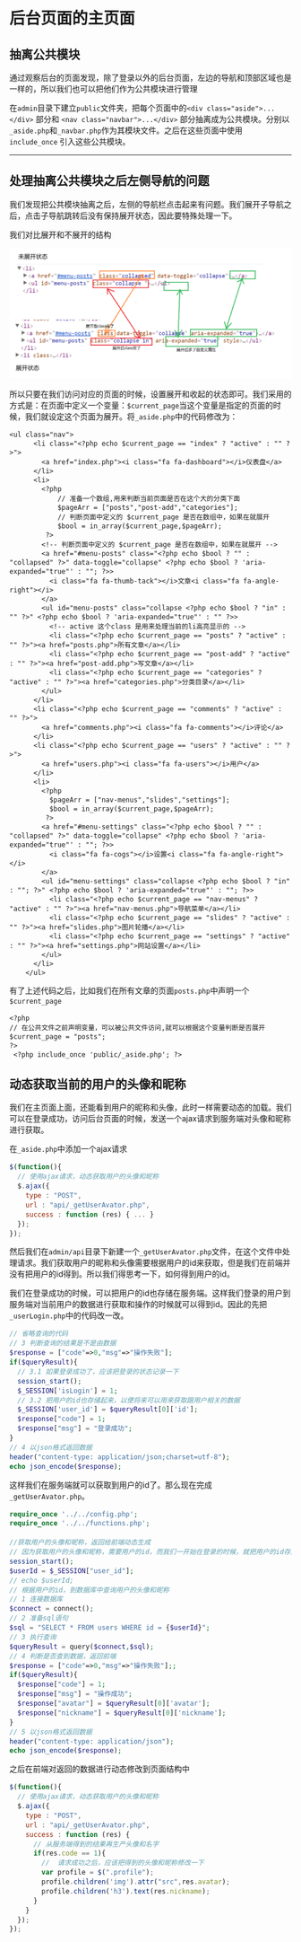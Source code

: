 # 后台页面的主页面

## 抽离公共模块

通过观察后台的页面发现，除了登录以外的后台页面，左边的导航和顶部区域也是一样的，所以我们也可以把他们作为公共模块进行管理

在`admin`目录下建立`public`文件夹，把每个页面中的`<div class="aside">...</div>` 部分和 `<nav class="navbar">...</div>` 部分抽离成为公共模块。分别以`_aside.php`和`_navbar.php`作为其模块文件。之后在这些页面中使用 `include_once` 引入这些公共模块。

---

## 处理抽离公共模块之后左侧导航的问题

我们发现把公共模块抽离之后，左侧的导航栏点击起来有问题。我们展开子导航之后，点击子导航跳转后没有保持展开状态，因此要特殊处理一下。

我们对比展开和不展开的结构

![](media/extend-left-nav.png)

所以只要在我们访问对应的页面的时候，设置展开和收起的状态即可。我们采用的方式是：在页面中定义一个变量：`$current_page`当这个变量是指定的页面的时候，我们就设定这个页面为展开。将`_aside.php`中的代码修改为：

```php+HTML
<ul class="nav">
      <li class="<?php echo $current_page == "index" ? "active" : "" ?>">
        <a href="index.php"><i class="fa fa-dashboard"></i>仪表盘</a>
      </li>
      <li>
      	<?php 
  			// 准备一个数组,用来判断当前页面是否在这个大的分类下面
      		$pageArr = ["posts","post-add","categories"];
          	// 判断页面中定义的 $current_page 是否在数组中，如果在就展开
      		$bool = in_array($current_page,$pageArr);      		
      	 ?>
        <!-- 判断页面中定义的 $current_page 是否在数组中，如果在就展开 -->
        <a href="#menu-posts" class="<?php echo $bool ? "" : "collapsed" ?>" data-toggle="collapse" <?php echo $bool ? 'aria-expanded="true"' : ""; ?>>
          <i class="fa fa-thumb-tack"></i>文章<i class="fa fa-angle-right"></i>
        </a>
        <ul id="menu-posts" class="collapse <?php echo $bool ? "in" : "" ?>" <?php echo $bool ? 'aria-expanded="true"' : "" ?>>
          <!-- active 这个class 是用来处理当前的li高亮显示的 -->
          <li class="<?php echo $current_page == "posts" ? "active" : "" ?>"><a href="posts.php">所有文章</a></li>
          <li class="<?php echo $current_page == "post-add" ? "active" : "" ?>"><a href="post-add.php">写文章</a></li>
          <li class="<?php echo $current_page == "categories" ? "active" : "" ?>"><a href="categories.php">分类目录</a></li>
        </ul>
      </li>
      <li class="<?php echo $current_page == "comments" ? "active" : "" ?>">
        <a href="comments.php"><i class="fa fa-comments"></i>评论</a>
      </li>
      <li class="<?php echo $current_page == "users" ? "active" : "" ?>">
        <a href="users.php"><i class="fa fa-users"></i>用户</a>
      </li>
      <li>
        <?php 
          $pageArr = ["nav-menus","slides","settings"];
          $bool = in_array($current_page,$pageArr);
         ?>
        <a href="#menu-settings" class="<?php echo $bool ? "" : "collapsed" ?>" data-toggle="collapse" <?php echo $bool ? 'aria-expanded="true"' : ""; ?>>
          <i class="fa fa-cogs"></i>设置<i class="fa fa-angle-right"></i>
        </a>
        <ul id="menu-settings" class="collapse <?php echo $bool ? "in" : ""; ?>" <?php echo $bool ? 'aria-expanded="true"' : ""; ?>>
          <li class="<?php echo $current_page == "nav-menus" ? "active" : "" ?>"><a href="nav-menus.php">导航菜单</a></li>
          <li class="<?php echo $current_page == "slides" ? "active" : "" ?>"><a href="slides.php">图片轮播</a></li>
          <li class="<?php echo $current_page == "settings" ? "active" : "" ?>"><a href="settings.php">网站设置</a></li>
        </ul>
      </li>
    </ul>
```

有了上述代码之后，比如我们在所有文章的页面`posts.php`中声明一个`$current_page`

```php+HTML
<?php 
// 在公共文件之前声明变量，可以被公共文件访问,就可以根据这个变量判断是否展开
$current_page = "posts";
?>
 <?php include_once 'public/_aside.php'; ?>
```

## 动态获取当前的用户的头像和昵称

我们在主页面上面，还能看到用户的昵称和头像，此时一样需要动态的加载。我们可以在登录成功，访问后台页面的时候，发送一个ajax请求到服务端对头像和昵称进行获取。

在`_aside.php`中添加一个ajax请求

```javascript
$(function(){
  // 使用ajax请求，动态获取用户的头像和昵称
  $.ajax({
    type : "POST",
    url : "api/_getUserAvator.php",
    success : function (res) { ... }
  });
});
```

然后我们在`admin/api`目录下新建一个`_getUserAvator.php`文件，在这个文件中处理请求。我们获取用户的昵称和头像需要根据用户的id来获取，但是我们在前端并没有把用户的id得到。所以我们得思考一下，如何得到用户的id。

我们在登录成功的时候，可以把用户的id也存储在服务端。这样我们登录的用户到服务端对当前用户的数据进行获取和操作的时候就可以得到id。因此的先把`_userLogin.php`中的代码改一改。

```php
// 省略查询的代码
// 3 判断查询的结果是不是由数据
$response = ["code"=>0,"msg"=>"操作失败"];
if($queryResult){
  // 3.1 如果登录成功了，应该把登录的状态记录一下
  session_start();
  $_SESSION['isLogin'] = 1;
  // 3.2 把用户的id也存储起来，以便将来可以用来获取跟用户相关的数据
  $_SESSION['user_id'] = $queryResult[0]['id'];
  $response["code"] = 1;
  $response["msg"] = "登录成功";
}
// 4 以json格式返回数据
header("content-type: application/json;charset=utf-8");
echo json_encode($response);
```

这样我们在服务端就可以获取到用户的id了。那么现在完成`_getUserAvator.php`。

```php
require_once '../../config.php';
require_once '../../functions.php';

//获取用户的头像和昵称，返回给前端动态生成
// 因为获取用户的头像和昵称，需要用户的id，而我们一开始在登录的时候，就把用户的id存放到了session里面，只需要从session中获取即可
session_start();
$userId = $_SESSION["user_id"];
// echo $userId;
// 根据用户的id，到数据库中查询用户的头像和昵称
// 1 连接数据库
$connect = connect();
// 2 准备sql语句
$sql = "SELECT * FROM users WHERE id = {$userId}";
// 3 执行查询
$queryResult = query($connect,$sql);
// 4 判断是否查到数据，返回前端
$response = ["code"=>0,"msg"=>"操作失败"];;
if($queryResult){
  $response["code"] = 1;
  $response["msg"] = "操作成功";
  $response["avatar"] = $queryResult[0]['avatar'];
  $response["nickname"] = $queryResult[0]['nickname'];
}
// 5 以json格式返回数据
header("content-type: application/json");
echo json_encode($response);
```

之后在前端对返回的数据进行动态修改到页面结构中

```javascript
$(function(){
  // 使用ajax请求，动态获取用户的头像和昵称
  $.ajax({
    type : "POST",
    url : "api/_getUserAvator.php",
    success : function (res) {
      // 从服务端得到的结果再生产头像和名字
      if(res.code == 1){
        //  请求成功之后，应该把得到的头像和昵称修改一下
        var profile = $(".profile");
        profile.children('img').attr("src",res.avatar);
        profile.children('h3').text(res.nickname);
      }
    }
  });
});
```




























